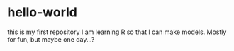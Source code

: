 # hello-world
this is my first repository
I am learning R so that I can make models. 
Mostly for fun, but maybe one day...?
